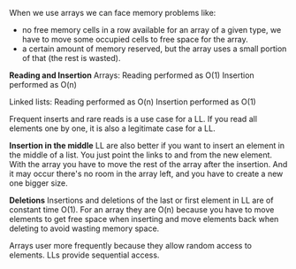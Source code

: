 When we use arrays we can face memory problems like:
- no free memory cells in a row available for an array of a given type, we have to move some occupied cells to free space for the array.
- a certain amount of memory reserved, but the array uses a small portion of that (the rest is wasted).

**Reading and Insertion**
Arrays:
Reading performed as O(1)
Insertion performed as O(n)

Linked lists:
Reading performed as O(n)
Insertion performed as O(1)

Frequent inserts and rare reads is a use case for a LL. If you read all elements one by one, it is also a legitimate case for a LL.

**Insertion in the middle**
LL are also better if you want to insert an element in the middle of a list. You just point the links to and from the new element. With the array you have to move the rest of the array after the insertion. And it may occur there's no room in the array left, and you have to create a new one bigger size. 

**Deletions**
Insertions and deletions of the last or first element in LL are of constant time O(1). For an array they are O(n) because you have to move elements to get free space when inserting and move elements back when deleting to avoid wasting memory space.

Arrays user more frequently because they allow random access to elements. LLs provide sequential access.